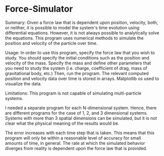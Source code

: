 # Force-Simulator
Summary:
Given a force law that is dependent upon position, velocity, both, or neither, it is possible to model the system's time evolution using differential equations. However, it is not always possible to analytically solve the equations. This program uses numerical methods to simulate the position and velocity of the particle over time.

Usage:
In order to use this program, specify the force law that you wish to study. You should specify the initial conditions such as the position and velocity of the mass. Specify the mass and define other parameters that you need to study the system (i.e. charge, coefficient of drag, mass of gravitational body, etc.) Then, run the program. The relevant computed position and velocity data over time is stored in arrays. Matplotlib os used to visualize the data.

Limitations: 
This program is not capable of simulating multi-particle systems. 

I needed a separate program for each N-dimensional system. Hence, there are different programs for the case of 1, 2, and 3 dimensional systems. Systems with more than 3 spatial dimensions can be simulated, but it is not clear what the physical meaning of the results would be. 

The error increases with each time step that is taken. This means that this program will only be within a reasonable level of accuracy for small amounts of time, in general. The rate at which the simulated behavior diverges from reality is dependent upon the force law that is provided.
